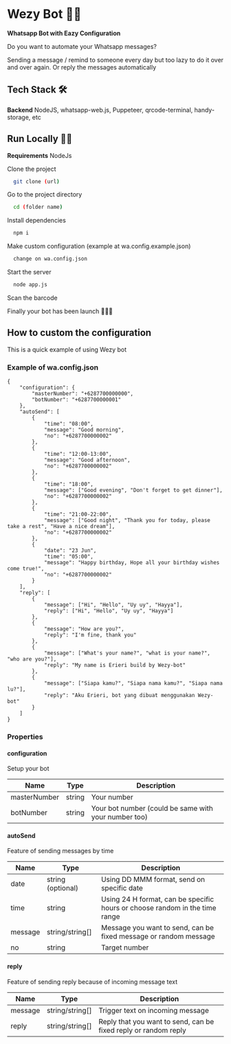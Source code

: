 # Wezy Bot 🦾😸

**Whatsapp Bot with Eazy Configuration**

Do you want to automate your Whatsapp messages?

Sending a message / remind to someone every day but too lazy to do it over and over again. Or reply the messages automatically

## Tech Stack 🛠

**Backend** NodeJS, whatsapp-web.js, Puppeteer, qrcode-terminal, handy-storage, etc

## Run Locally 🏃‍♂️

**Requirements** NodeJs

Clone the project

```bash
  git clone (url)
```

Go to the project directory

```bash
  cd (folder name)
```

Install dependencies

```bash
  npm i
```

Make custom configuration (example at wa.config.example.json)

```bash
  change on wa.config.json
```

Start the server

```bash
  node app.js
```

Scan the barcode

Finally your bot has been launch 🚀🚀🚀

## How to custom the configuration

This is a quick example of using Wezy bot

### Example of wa.config.json

```jsonc
{
    "configuration": {
        "masterNumber": "+6287700000000",
        "botNumber": "+6287700000001"
    },
    "autoSend": [
        {
            "time": "08:00",
            "message": "Good morning",
            "no": "+6287700000002"
        },
        {
            "time": "12:00-13:00",
            "message": "Good afternoon",
            "no": "+6287700000002"
        },
        {
            "time": "18:00",
            "message": ["Good evening", "Don't forget to get dinner"],
            "no": "+6287700000002"
        },
        {
            "time": "21:00-22:00",
            "message": ["Good night", "Thank you for today, please take a rest", "Have a nice dream"],
            "no": "+6287700000002"
        },
        {
            "date": "23 Jun",
            "time": "05:00",
            "message": "Happy birthday, Hope all your birthday wishes come true!",
            "no": "+6287700000002"
        }
    ],
    "reply": [
        {
            "message": ["Hi", "Hello", "Uy uy", "Hayya"],
            "reply": ["Hi", "Hello", "Uy uy", "Hayya"]
        },
        {
            "message": "How are you?",
            "reply": "I'm fine, thank you"
        },
        {
            "message": ["What's your name?", "what is your name?", "who are you?"],
            "reply": "My name is Erieri build by Wezy-bot"
        },
        {
            "message": ["Siapa kamu?", "Siapa nama kamu?", "Siapa nama lu?"],
            "reply": "Aku Erieri, bot yang dibuat menggunakan Wezy-bot"
        }
    ]
}
```

### Properties

#### configuration

Setup your bot

| Name         | Type   | Description                                          |
| ------------ | ------ | ---------------------------------------------------- |
| masterNumber | string | Your number                                          |
| botNumber    | string | Your bot number (could be same with your number too) |

#### autoSend

Feature of sending messages by time

| Name    | Type              | Description                                                                 |
| ------- | ----------------- | --------------------------------------------------------------------------- |
| date    | string (optional) | Using DD MMM format, send on specific date                                  |
| time    | string            | Using 24 H format, can be specific hours or choose random in the time range |
| message | string/string[]   | Message you want to send, can be fixed message or random message            |
| no      | string            | Target number                                                               |

#### reply

Feature of sending reply because of incoming message text

| Name    | Type            | Description                                                     |
| ------- | --------------- | --------------------------------------------------------------- |
| message | string/string[] | Trigger text on incoming message                                |
| reply   | string/string[] | Reply that you want to send, can be fixed reply or random reply |
